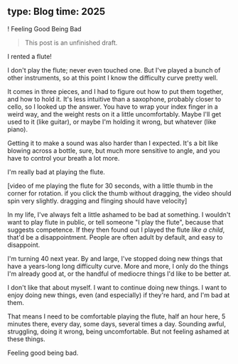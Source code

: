 type: Blog
time: 2025
---

! Feeling Good Being Bad

> This post is an unfinished draft.

I rented a flute!

I don't play the flute; never even touched one. But I've played a bunch of other instruments, so at this point I know the difficulty curve pretty well.

It comes in three pieces, and I had to figure out how to put them together, and how to hold it. It's less intuitive than a saxophone, probably closer to cello, so I looked up the answer. You have to wrap your index finger in a weird way, and the weight rests on it a little uncomfortably. Maybe I'll get used to it (like guitar), or maybe I'm holding it wrong, but whatever (like piano).

Getting it to make a sound was also harder than I expected. It's a bit like blowing across a bottle, sure, but much more sensitive to angle, and you have to control your breath a lot more.

I'm really bad at playing the flute.

[video of me playing the flute for 30 seconds, with a little thumb in the corner for rotation. if you click the thumb without dragging, the video should spin very slightly. dragging and flinging should have velocity]

In my life, I've always felt a little ashamed to be bad at something. I wouldn't want to play flute in public, or tell someone "I play the flute", because that suggests competence. If they then found out I played the flute *like a child*, that'd be a disappointment. People are often adult by default, and easy to disappoint.

I'm turning 40 next year. By and large, I've stopped doing new things that have a years-long long difficulty curve. More and more, I only do the things I'm already good at, or the handful of mediocre things I'd like to be better at.

I don't like that about myself. I want to continue doing new things. I want to enjoy doing new things, even (and especially) if they're hard, and I'm bad at them.

That means I need to be comfortable playing the flute, half an hour here, 5 minutes there, every day, some days, several times a day. Sounding awful, struggling, doing it wrong, being uncomfortable. But not feeling ashamed at these things.

Feeling good being bad.
